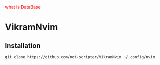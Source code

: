 

<a style="color:red">what is DataBase</a>

# VikramNvim


## Installation

``
git clone https://github.com/not-scripter/VikramNvim ~/.config/nvim
``
